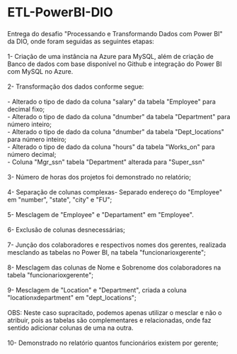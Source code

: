 <h1 align="left">ETL-PowerBI-DIO</h1>

###

<p align="left">Entrega do desafio "Processando e Transformando Dados com Power BI" da DIO, onde foram seguidas as seguintes etapas:<br><br>1- Criação de uma instância na Azure para MySQL, além de criação de Banco de dados com base disponível no Github e integração do Power BI com MySQL no Azure.<br><br>2- Transformação dos dados conforme segue:<br><br>- Alterado o tipo de dado da coluna "salary" da tabela "Employee" para decimal fixo;<br>- Alterado o tipo de dado da coluna "dnumber" da tabela "Department" para número inteiro;<br>- Alterado o tipo de dado da coluna "dnumber" da tabela "Dept_locations" para número inteiro;<br>- Alterado o tipo de dado da coluna "hours" da tabela "Works_on" para número decimal;<br>- Coluna "Mgr_ssn" tabela "Department" alterada para "Super_ssn" <br><br>3- Número de horas dos projetos foi demonstrado no relatório;<br><br>4- Separação de colunas complexas- Separado endereço do "Employee" em "number", "state", "city" e "FU";<br><br>5- Mesclagem de "Employee" e "Departament" em "Employee".<br><br>6- Exclusão de colunas desnecessárias;<br><br>7- Junção dos colaboradores e respectivos nomes dos gerentes, realizada mesclando as tabelas no Power BI, na tabela "funcionarioxgerente";<br><br>8- Mesclagem das colunas de Nome e Sobrenome dos colaboradores na tabela "funcionarioxgerente";<br><br>9- Mesclagem de "Location" e "Department", criada a coluna "locationxdepartment" em "dept_locations"; <br><br>OBS: Neste caso supracitado, podemos apenas utilizar o mesclar e não o atribuir, pois as tabelas são complementares e relacionadas, onde faz sentido adicionar colunas de uma na outra. <br><br>10- Demonstrado no relatório quantos funcionários existem por gerente;</p>

###


